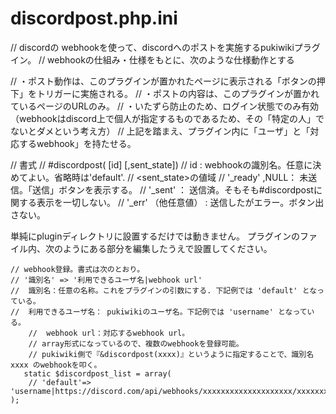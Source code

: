 # discordpost.php.ini
// discordの webhookを使って、discordへのポストを実施するpukiwikiプラグイン。
// webhookの仕組み・仕様をもとに、次のような仕様動作とする

// ・ポスト動作は、このプラグインが置かれたページに表示される「ボタンの押下」をトリガーに実施される。
// ・ポストの内容は、このプラグインが置かれているページのURLのみ。
// ・いたずら防止のため、ログイン状態でのみ有効（webhookはdiscord上で個人が指定するものであるため、その「特定の人」でないとダメという考え方）
//  上記を踏まえ、プラグイン内に「ユーザ」と「対応するwebhook」を持たせる。

// 書式
// #discordpost( [id] [,sent_state])
// id : webhookの識別名。任意に決めてよい。省略時は'default'.
//  <sent_state>の値域
// '_ready' ,NULL： 未送信。「送信」ボタンを表示する。
// '_sent' ： 送信済。そもそも#discordpostに関する表示を一切しない。
// '_err' （他任意値） : 送信したがエラー。ボタン出さない。

単純にpluginディレクトリに設置するだけでは動きません。
プラグインのファイル内、次のようにある部分を編集したうえで設置してください。

	// webhook登録。書式は次のとおり。
 	// '識別名' => '利用できるユーザ名|webhook url'
  	//	識別名：任意の名称。これをプラグインの引数にする. 下記例では 'default' となっている。
   	//	利用できるユーザ名： pukiwikiのユーザ名。下記例では 'username' となっている。
    	//	webhook url：対応するwebhook url。 
     	// array形式になっているので、複数のwebhookを登録可能。
      	// pukiwiki側で『&discordpost(xxxx)』というように指定することで、識別名 xxxx のwebhookを叩く。
       static $discordpost_list = array(
		// 'default'=> 'username|https://discord.com/api/webhooks/xxxxxxxxxxxxxxxxxxxx/xxxxxxxxxxxxxxxxxxxxxxxxxxxxxxxxx',
	);

